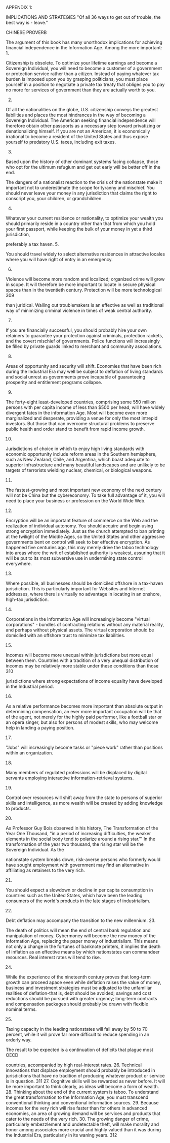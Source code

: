 APPENDIX 1:

IMPLICATIONS AND STRATEGIES
"Of all 36 ways to get out of trouble, the best way is - leave."

CHINESE PROVERB

The argument of this book has many unorthodox implications for achieving financial independence in the Information Age. Among the more important: 1.

Citizenship is obsolete. To optimize your lifetime earnings and become a Sovereign Individual, you will need to become a customer of a government or protection service rather than a citizen. Instead of paying whatever tax burden is imposed upon you by grasping politicians, you must place yourself in a position to negotiate a private tax treaty that obliges you to pay no more for services of government than they are actually worth to you.

2.

Of all the nationalities on the globe, U.S. citizenship conveys the greatest liabilities and places the most hindrances in the way of becoming a Sovereign Individual. The American seeking financial independence will therefore obtain other passports as a necessary step toward privatizing or denationalizing himself. If you are not an American, it is economically irrational to become a resident of the United States and thus expose yourself to predatory U.S. taxes, including exit taxes.

3.

Based upon the history of other dominant systems facing collapse, those who opt for the ultimum refugium and get out early will be better off in the end.

The dangers of a nationalist reaction to the crisis of the nationstate make it important not to underestimate the scope for tyranny and mischief. You should never leave your money in any jurisdiction that claims the right to conscript you, your children, or grandchildren.

4.

Whatever your current residence or nationality, to optimize your wealth you should primarily reside in a country other than that from which you hold your first passport, while keeping the bulk of your money in yet a third jurisdiction,

preferably a tax haven.
5.

You should travel widely to select alternative residences in attractive locales where you will have right of entry in an emergency.

6.

Violence will become more random and localized; organized crime will grow in scope. It will therefore be more important to locate in secure physical spaces than in the twentieth century. Protection will be more technological 309

than juridical. Walling out troublemakers is an effective as well as traditional way of minimizing criminal violence in times of weak central authority.

7.

If you are financially successful, you should probably hire your own retainers to guarantee your protection against criminals, protection rackets, and the covert mischief of governments. Police functions will increasingly be filled by private guards linked to merchant and community associations.

8.

Areas of opportunity and security will shift. Economies that have been rich during the Industrial Era may well be subject to deflation of living standards and social unrest as governments prove incapable of guaranteeing prosperity and entitlement programs collapse.

9.

The forty-eight least-developed countries, comprising some 550 million persons with per capita income of less than $500 per head, will have widely divergent fates in the information Age. Most will become even more marginalized and desperate, providing a venue for only the most intrepid investors. But those that can overcome structural problems to preserve public health and order stand to benefit from rapid income growth.

10.

Jurisdictions of choice in which to enjoy high living standards with economic opportunity include reform areas in the Southern hemisphere, such as New Zealand, Chile, and Argentina, which boast adequate to superior infrastructure and many beautiful landscapes and are unlikely to be targets of terrorists wielding nuclear, chemical, or biological weapons.

11.

The fastest-growing and most important new economy of the next century will not be China but the cybereconomy. To take full advantage of it, you will need to place your business or profession on the World Wide Web.

12.

Encryption will be an important feature of commerce on the Web and the realization of individual autonomy. You should acquire and begin using strong encryption immediately. Just as the church attempted to ban printing at the twilight of the Middle Ages, so the United States and other aggressive governments bent on control will seek to bar effective encryption. As happened five centuries ago, this may merely drive the taboo technology into areas where the writ of established authority is weakest, assuring that it will be put to its most subversive use in undermining state control everywhere.

13.

Where possible, all businesses should be domiciled offshore in a tax-haven jurisdiction. This is particularly important for Websites and Internet addresses, where there is virtually no advantage in locating in an onshore, high-tax jurisdiction.

14.

Corporations in the Information Age will increasingly become "virtual corporations" - bundles of contracting relations without any material reality, and perhaps without physical assets. The virtual corporation should be domiciled with an offshore trust to minimize tax liabilities.

15.

Incomes will become more unequal within jurisdictions but more equal between them. Countries with a tradition of a very unequal distribution of incomes may be relatively more stable under these conditions than those 310

jurisdictions where strong expectations of income equality have developed in the Industrial period.

16.

As a relative performance becomes more important than absolute output in determining compensation, an ever more important occupation will be that of the agent, not merely for the highly paid performer, like a football star or an opera singer, but also for persons of modest skills, who may welcome help in landing a paying position.

17.

"Jobs" will increasingly become tasks or "piece work" rather than positions within an organization.

18.

Many members of regulated professions will be displaced by digital servants employing interactive information-retrieval systems.

19.

Control over resources will shift away from the state to persons of superior skills and intelligence, as more wealth will be created by adding knowledge to products.

20.

As Professor Guy Bois observed in his history, The Transformation of the Year One Thousand, "in a period of increasing difficulties, the weaker elements in the social body tend to polarize around a rising star."' In the transformation of the year two thousand, the rising star will be the Sovereign Individual. As the

nationstate system breaks down, risk-averse persons who formerly would have sought employment with government may find an alternative in affiliating as retainers to the very rich.

21.

You should expect a slowdown or decline in per capita consumption in countries such as the United States, which have been the leading consumers of the world's products in the late stages of industrialism.

22.

Debt deflation may accompany the transition to the new millennium.
23.

The death of politics will mean the end of central bank regulation and manipulation of money. Cybermoney will become the new money of the Information Age, replacing the paper money of Industrialism. This means not only a change in the fortunes of banknote printers, it implies the death of inflation as an effective means by which nationstates can commandeer resources. Real interest rates will tend to rise.

24.

While the experience of the nineteenth century proves that long-term growth can proceed apace even while deflation raises the value of money, business and investment strategies must be adjusted to the unfamiliar realities of deflation-that is, debt should be avoided; savings and cost reductions should be pursued with greater urgency; long-term contracts and compensation packages should probably be drawn with flexible nominal terms.

25.

Taxing capacity in the leading nationstates will fall away by 50 to 70 percent, while it will prove far more difficult to reduce spending in an orderly way.

The result to be expected is a continuation of deficits that plague most OECD

countries, accompanied by high real-interest rates.
26.
Technical innovations that displace employment should probably be introduced in jurisdictions that have no tradition of producing whatever product or service is in question.
311
27.
Cognitive skills will be rewarded as never before. It will be more important to think clearly, as ideas will become a form of wealth.
28.
Thinking about the end of the current system is taboo. To understand the great transformation to the Information Age, you must transcend conventional thinking and conventional information sources.
29.
Because incomes for the very rich will rise faster than for others in advanced economies, an area of growing demand will be services and products that cater to the needs of the very rich.
30.
The growing danger of crime, particularly embezzlement and undetectable theft, will make morality and honor among associates more crucial and highly valued than it was during the Industrial Era, particularly in its waning years.
312
